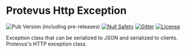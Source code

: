# Protevus Http Exception

![Pub Version (including pre-releases)](https://img.shields.io/pub/v/angel3_http_exception?include_prereleases)
[![Null Safety](https://img.shields.io/badge/null-safety-brightgreen)](https://dart.dev/null-safety)
[![Gitter](https://img.shields.io/gitter/room/angel_dart/discussion)](https://gitter.im/angel_dart/discussion)
[![License](https://img.shields.io/github/license/dart-backend/angel)](https://github.com/dart-backend/angel/tree/master/packages/http_exception/LICENSE)

Exception class that can be serialized to JSON and serialized to clients. Protevus's HTTP exception class.
